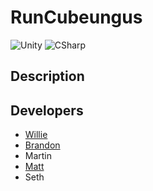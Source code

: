 # RunCubeungus

![Unity](https://img.shields.io/badge/Unity-2022-green)
![CSharp](https://img.shields.io/badge/C%23-7-green)

## Description


## Developers

* [Willie](https://github.com/williewlchew)
* [Brandon](https://github.com/brandonag)
* Martin
* [Matt](https://github.com/sirusXsirus)
* Seth